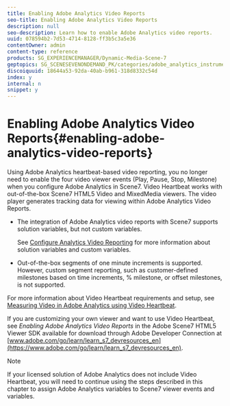 ```yaml
---
title: Enabling Adobe Analytics Video Reports
seo-title: Enabling Adobe Analytics Video Reports
description: null
seo-description: Learn how to enable Adobe Analytics video reports.
uuid: 078594b2-7d53-4714-8128-ff3b5c3a5e36
contentOwner: admin
content-type: reference
products: SG_EXPERIENCEMANAGER/Dynamic-Media-Scene-7
geptopics: SG_SCENESEVENONDEMAND_PK/categories/adobe_analytics_instrumentation_kit
discoiquuid: 18644a53-92da-40ab-b961-318d8332c54d
index: y
internal: n
snippet: y
---
```


# Enabling Adobe Analytics Video Reports{#enabling-adobe-analytics-video-reports}

Using Adobe Analytics heartbeat-based video reporting, you no longer need to enable the four video viewer events (Play, Pause, Stop, Milestone) when you configure Adobe Analytics in Scene7. Video Heartbeat works with out-of-the-box Scene7 HTML5 Video and MixedMedia viewers. The video player generates tracking data for viewing within Adobe Analytics Video Reports.

* The integration of Adobe Analytics video reports with Scene7 supports solution variables, but not custom variables.

  See [Configure Analytics Video Reporting](https://microsite.omniture.com/t2/help/en_US/sc/appmeasurement/hbvideo/video_analytics_config.html) for more information about solution variables and custom variables.

* Out-of-the-box segments of one minute increments is supported. However, custom segment reporting, such as customer-defined milestones based on time increments, % milestone, or offset milestones, is not supported.

For more information about Video Heartbeat requirements and setup, see [Measuring Video in Adobe Analytics using Video Heartbeat](https://microsite.omniture.com/t2/help/en_US/sc/appmeasurement/hbvideo/).

If you are customizing your own viewer and want to use Video Heartbeat, see *Enabling Adobe Analytics Video Reports* in the Adobe Scene7 HTML5 Viewer SDK available for download through Adobe Developer Connection at [www.adobe.com/go/learn/learn_s7_devresources_en](https://www.adobe.com/go/learn/learn_s7_devresources_en).

>[!NOTE]
>
>If your licensed solution of Adobe Analytics does not include Video Heartbeat, you will need to continue using the steps described in this chapter to assign Adobe Analytics variables to Scene7 viewer events and variables.

